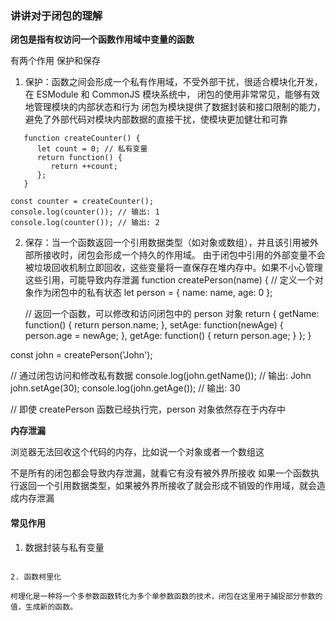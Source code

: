### 讲讲对于闭包的理解

**闭包是指有权访问一个函数作用域中变量的函数**

有两个作用 保护和保存

1. 保护：函数之间会形成一个私有作用域，不受外部干扰，很适合模块化开发，在 ESModule 和 CommonJS 模块系统中，
   闭包的使用非常常见，能够有效地管理模块的内部状态和行为
   闭包为模块提供了数据封装和接口限制的能力，避免了外部代码对模块内部数据的直接干扰，使模块更加健壮和可靠

```
   function createCounter() {
      let count = 0; // 私有变量
      return function() {
         return ++count;
      };
   }

const counter = createCounter();
console.log(counter()); // 输出: 1
console.log(counter()); // 输出: 2

```

2. 保存：当一个函数返回一个引用数据类型（如对象或数组），并且该引用被外部所接收时，闭包会形成一个持久的作用域。
   由于闭包中引用的外部变量不会被垃圾回收机制立即回收，这些变量将一直保存在堆内存中。如果不小心管理这些引用，可能导致内存泄漏
function createPerson(name) {
    // 定义一个对象作为闭包中的私有状态
    let person = {
        name: name,
        age: 0
    };

    // 返回一个函数，可以修改和访问闭包中的 person 对象
    return {
        getName: function() {
            return person.name;
        },
        setAge: function(newAge) {
            person.age = newAge;
        },
        getAge: function() {
            return person.age;
        }
    };
}

const john = createPerson('John');

// 通过闭包访问和修改私有数据
console.log(john.getName()); // 输出: John
john.setAge(30);
console.log(john.getAge()); // 输出: 30

// 即使 createPerson 函数已经执行完，person 对象依然存在于内存中


**内存泄漏**

浏览器无法回收这个代码的内存，比如说一个对象或者一个数组这

不是所有的闭包都会导致内存泄漏，就看它有没有被外界所接收
如果一个函数执行返回一个引用数据类型，如果被外界所接收了就会形成不销毁的作用域，就会造成内存泄漏

#### 常见作用

1. 数据封装与私有变量


```

2. 函数柯里化

柯理化是一种将一个多参数函数转化为多个单参数函数的技术，闭包在这里用于捕捉部分参数的值，生成新的函数。
